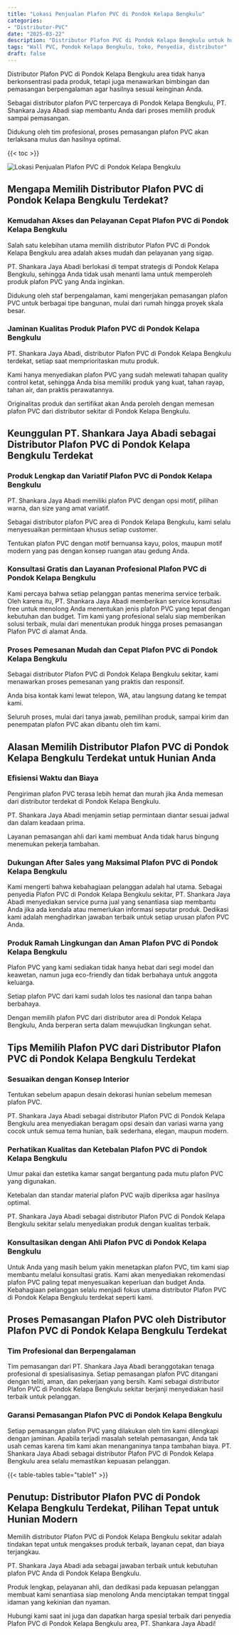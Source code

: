 ```yaml
---
title: "Lokasi Penjualan Plafon PVC di Pondok Kelapa Bengkulu"
categories: 
- "Distributor-PVC"
date: "2025-03-22"
description: "Distributor Plafon PVC di Pondok Kelapa Bengkulu untuk hunian, office, serta ritel. Panel unggulan, variasi motif, variasi warna menarik, dengan layanan penempatan oleh tenaga ahli ahli dan kepastian resmi!|Servis penjualan Plafon PVC di Pondok Kelapa Bengkulu bagi kebutuhan tempat tinggal, office, atau ritel, beserta panel terbaik dan penempatan oleh tim ahli serta garansi resmi.|Pilihan Plafon PVC di Pondok Kelapa Bengkulu yang terbukti bagi rumah, kantor, dan gerai, dengan produk berkualitas dan pemasangan ditangani oleh tenaga ahli profesional dan garansi resmi.|Penjualan Plafon PVC di Pondok Kelapa Bengkulu untuk tempat tinggal, kantor, dan ritel, beserta produk terbaik dan penempatan dikerjakan oleh tenaga ahli berpengalaman, dilengkapi dengan jaminan resmi.}"
tags: "Wall PVC, Pondok Kelapa Bengkulu, toko, Penyedia, distributor"
draft: false
---
```


Distributor Plafon PVC di Pondok Kelapa Bengkulu area tidak hanya berkonsentrasi pada produk, tetapi juga menawarkan bimbingan dan pemasangan berpengalaman agar hasilnya sesuai keinginan Anda.

Sebagai distributor plafon PVC terpercaya di Pondok Kelapa Bengkulu, PT. Shankara Jaya Abadi siap membantu Anda dari proses memilih produk sampai pemasangan.

Didukung oleh tim profesional, proses pemasangan plafon PVC akan terlaksana mulus dan hasilnya optimal.

{{< toc >}}

![Lokasi Penjualan Plafon PVC di Pondok Kelapa Bengkulu](/images/Distributor-PVC/Lokasi-Penjualan-Plafon-PVC-di-Pondok-Kelapa-Bengkulu.png)


## Mengapa Memilih Distributor Plafon PVC di Pondok Kelapa Bengkulu Terdekat?

### Kemudahan Akses dan Pelayanan Cepat Plafon PVC di Pondok Kelapa Bengkulu

Salah satu kelebihan utama memilih distributor Plafon PVC di Pondok Kelapa Bengkulu area adalah akses mudah dan pelayanan yang sigap.

PT. Shankara Jaya Abadi berlokasi di tempat strategis di Pondok Kelapa Bengkulu, sehingga Anda tidak usah menanti lama untuk memperoleh produk plafon PVC yang Anda inginkan.

Didukung oleh staf berpengalaman, kami mengerjakan pemasangan plafon PVC untuk berbagai tipe bangunan, mulai dari rumah hingga proyek skala besar.

### Jaminan Kualitas Produk Plafon PVC di Pondok Kelapa Bengkulu

PT. Shankara Jaya Abadi, distributor Plafon PVC di Pondok Kelapa Bengkulu terdekat, setiap saat memprioritaskan mutu produk.

Kami hanya menyediakan plafon PVC yang sudah melewati tahapan quality control ketat, sehingga Anda bisa memiliki produk yang kuat, tahan rayap, tahan air, dan praktis perawatannya.

Originalitas produk dan sertifikat akan Anda peroleh dengan memesan plafon PVC dari distributor sekitar di Pondok Kelapa Bengkulu.

## Keunggulan PT. Shankara Jaya Abadi sebagai Distributor Plafon PVC di Pondok Kelapa Bengkulu Terdekat

### Produk Lengkap dan Variatif Plafon PVC di Pondok Kelapa Bengkulu

PT. Shankara Jaya Abadi memiliki plafon PVC dengan opsi motif, pilihan warna, dan size yang amat variatif.

Sebagai distributor plafon PVC area di Pondok Kelapa Bengkulu, kami selalu menyesuaikan permintaan khusus setiap customer.

Tentukan plafon PVC dengan motif bernuansa kayu, polos, maupun motif modern yang pas dengan konsep ruangan atau gedung Anda.

### Konsultasi Gratis dan Layanan Profesional Plafon PVC di Pondok Kelapa Bengkulu

Kami percaya bahwa setiap pelanggan pantas menerima service terbaik. Oleh karena itu, PT. Shankara Jaya Abadi memberikan service konsultasi free untuk menolong Anda menentukan jenis plafon PVC yang tepat dengan kebutuhan dan budget. Tim kami yang profesional selalu siap memberikan solusi terbaik, mulai dari menentukan produk hingga proses pemasangan Plafon PVC di alamat Anda.

### Proses Pemesanan Mudah dan Cepat Plafon PVC di Pondok Kelapa Bengkulu

Sebagai distributor Plafon PVC di Pondok Kelapa Bengkulu sekitar, kami menawarkan proses pemesanan yang praktis dan responsif.

Anda bisa kontak kami lewat telepon, WA, atau langsung datang ke tempat kami.

Seluruh proses, mulai dari tanya jawab, pemilihan produk, sampai kirim dan penempatan plafon PVC akan dibantu oleh tim kami.

## Alasan Memilih Distributor Plafon PVC di Pondok Kelapa Bengkulu Terdekat untuk Hunian Anda

### Efisiensi Waktu dan Biaya

Pengiriman plafon PVC terasa lebih hemat dan murah jika Anda memesan dari distributor terdekat di Pondok Kelapa Bengkulu.

PT. Shankara Jaya Abadi menjamin setiap permintaan diantar sesuai jadwal dan dalam keadaan prima.

Layanan pemasangan ahli dari kami membuat Anda tidak harus bingung menemukan pekerja tambahan.

### Dukungan After Sales yang Maksimal Plafon PVC di Pondok Kelapa Bengkulu

Kami mengerti bahwa kebahagiaan pelanggan adalah hal utama. Sebagai penyedia Plafon PVC di Pondok Kelapa Bengkulu sekitar, PT. Shankara Jaya Abadi menyediakan service purna jual yang senantiasa siap membantu Anda jika ada kendala atau memerlukan informasi seputar produk. Dedikasi kami adalah menghadirkan jawaban terbaik untuk setiap urusan plafon PVC Anda.

### Produk Ramah Lingkungan dan Aman Plafon PVC di Pondok Kelapa Bengkulu

Plafon PVC yang kami sediakan tidak hanya hebat dari segi model dan keawetan, namun juga eco-friendly dan tidak berbahaya untuk anggota keluarga.

Setiap plafon PVC dari kami sudah lolos tes nasional dan tanpa bahan berbahaya.

Dengan memilih plafon PVC dari distributor area di Pondok Kelapa Bengkulu, Anda berperan serta dalam mewujudkan lingkungan sehat.

## Tips Memilih Plafon PVC dari Distributor Plafon PVC di Pondok Kelapa Bengkulu Terdekat

### Sesuaikan dengan Konsep Interior

Tentukan sebelum apapun desain dekorasi hunian sebelum memesan plafon PVC.

PT. Shankara Jaya Abadi sebagai distributor Plafon PVC di Pondok Kelapa Bengkulu area menyediakan beragam opsi desain dan variasi warna yang cocok untuk semua tema hunian, baik sederhana, elegan, maupun modern.

### Perhatikan Kualitas dan Ketebalan Plafon PVC di Pondok Kelapa Bengkulu

Umur pakai dan estetika kamar sangat bergantung pada mutu plafon PVC yang digunakan.

Ketebalan dan standar material plafon PVC wajib diperiksa agar hasilnya optimal.

PT. Shankara Jaya Abadi sebagai distributor Plafon PVC di Pondok Kelapa Bengkulu sekitar selalu menyediakan produk dengan kualitas terbaik.

### Konsultasikan dengan Ahli Plafon PVC di Pondok Kelapa Bengkulu

Untuk Anda yang masih belum yakin menetapkan plafon PVC, tim kami siap membantu melalui konsultasi gratis. Kami akan menyediakan rekomendasi plafon PVC paling tepat menyesuaikan keperluan dan budget Anda. Kebahagiaan pelanggan selalu menjadi fokus utama distributor Plafon PVC di Pondok Kelapa Bengkulu terdekat seperti kami.

## Proses Pemasangan Plafon PVC oleh Distributor Plafon PVC di Pondok Kelapa Bengkulu Terdekat

### Tim Profesional dan Berpengalaman

Tim pemasangan dari PT. Shankara Jaya Abadi beranggotakan tenaga profesional di spesialisasinya. Setiap pemasangan plafon PVC ditangani dengan teliti, aman, dan pekerjaan yang bersih. Kami sebagai distributor Plafon PVC di Pondok Kelapa Bengkulu sekitar berjanji menyediakan hasil terbaik untuk pelanggan.

### Garansi Pemasangan Plafon PVC di Pondok Kelapa Bengkulu

Setiap pemasangan plafon PVC yang dilakukan oleh tim kami dilengkapi dengan jaminan. Apabila terjadi masalah setelah pemasangan, Anda tak usah cemas karena tim kami akan menanganinya tanpa tambahan biaya. PT. Shankara Jaya Abadi sebagai distributor Plafon PVC di Pondok Kelapa Bengkulu area selalu memastikan kepuasan pelanggan.

{{< table-tables table="table1" >}}

## Penutup: Distributor Plafon PVC di Pondok Kelapa Bengkulu Terdekat, Pilihan Tepat untuk Hunian Modern

Memilih distributor Plafon PVC di Pondok Kelapa Bengkulu sekitar adalah tindakan tepat untuk mengakses produk terbaik, layanan cepat, dan biaya terjangkau.

PT. Shankara Jaya Abadi ada sebagai jawaban terbaik untuk kebutuhan plafon PVC Anda di Pondok Kelapa Bengkulu.

Produk lengkap, pelayanan ahli, dan dedikasi pada kepuasan pelanggan membuat kami senantiasa siap menolong Anda menciptakan tempat tinggal idaman yang kekinian dan nyaman.

Hubungi kami saat ini juga dan dapatkan harga spesial terbaik dari penyedia Plafon PVC di Pondok Kelapa Bengkulu area, PT. Shankara Jaya Abadi!